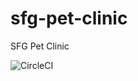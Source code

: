 # sfg-pet-clinic
SFG Pet Clinic

![CircleCI](https://circleci.com/gh/OllG/sfg-pet-clinic.svg?style=svg)
